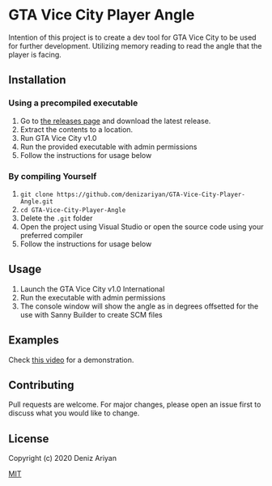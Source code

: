 # GTA Vice City Player Angle

Intention of this project is to create a dev tool for GTA Vice City to be used for further development. Utilizing memory reading to read the angle that the player is facing.

## Installation

### Using a precompiled executable

1. Go to [the releases page](https://github.com/denizariyan/GTA-Vice-City-Player-Angle/releases) and download the latest release.
1. Extract the contents to a location.
1. Run GTA Vice City v1.0
1. Run the provided executable with admin permissions
1. Follow the instructions for usage below

### By compiling Yourself

1. `git clone https://github.com/denizariyan/GTA-Vice-City-Player-Angle.git`
1. `cd GTA-Vice-City-Player-Angle`
1. Delete the `.git` folder
1. Open the project using Visual Studio or open the source code using your preferred compiler
1. Follow the instructions for usage below


## Usage

1. Launch the GTA Vice City v1.0 International
1. Run the executable with admin permissions
1. The console window will show the angle as in degrees offsetted for the use with Sanny Builder to create SCM files

## Examples
Check [this video](https://youtu.be/mHjWtWExymI) for a demonstration.


## Contributing
Pull requests are welcome. For major changes, please open an issue first to discuss what you would like to change.

## License
Copyright (c) 2020 Deniz Ariyan

[MIT](https://choosealicense.com/licenses/mit/)
